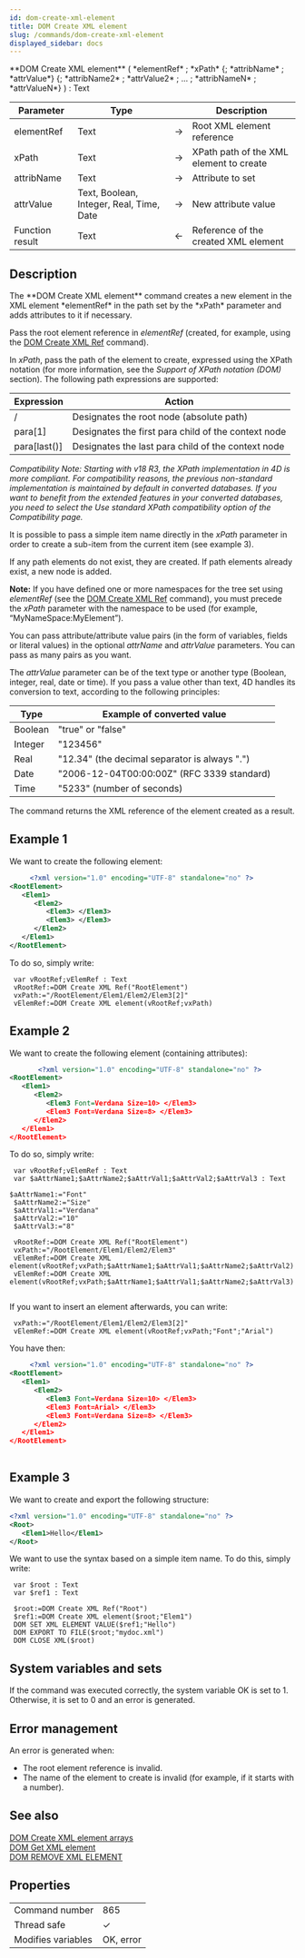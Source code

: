 ```yaml
---
id: dom-create-xml-element
title: DOM Create XML element
slug: /commands/dom-create-xml-element
displayed_sidebar: docs
---
```


<!--REF #_command_.DOM Create XML element.Syntax-->**DOM Create XML element** ( *elementRef* ; *xPath* {; *attribName* ; *attrValue*} {; *attribName2* ; *attrValue2* ; ... ; *attribNameN* ; *attrValueN*} ) : Text<!-- END REF-->
<!--REF #_command_.DOM Create XML element.Params-->
| Parameter | Type |  | Description |
| --- | --- | --- | --- |
| elementRef | Text | &#8594;  | Root XML element reference |
| xPath | Text | &#8594;  | XPath path of the XML element to create |
| attribName | Text | &#8594;  | Attribute to set |
| attrValue | Text, Boolean, Integer, Real, Time, Date | &#8594;  | New attribute value |
| Function result | Text | &#8592; | Reference of the created XML element |

<!-- END REF-->

## Description 

<!--REF #_command_.DOM Create XML element.Summary-->The **DOM Create XML element** command creates a new element in the XML element *elementRef* in the path set by the *xPath* parameter and adds attributes to it if necessary.<!-- END REF--> 

Pass the root element reference in *elementRef* (created, for example, using the [DOM Create XML Ref](dom-create-xml-ref.md) command).

In *xPath*, pass the path of the element to create, expressed using the XPath notation (for more information, see the *Support of XPath notation (DOM)* section). The following path expressions are supported: 

| **Expression** | **Action**                                          |
| -------------- | --------------------------------------------------- |
| /              | Designates the root node (absolute path)            |
| para\[1\]      | Designates the first para child of the context node |
| para\[last()\] | Designates the last para child of the context node  |

**Compatibility Note:* Starting with v18 R3, the XPath implementation in 4D is more compliant. For compatibility reasons, the previous non-standard implementation is maintained by default in converted databases. If you want to benefit from the extended features in your converted databases, you need to select the *Use standard XPath* compatibility option of the Compatibility page.* 

It is possible to pass a simple item name directly in the *xPath* parameter in order to create a sub-item from the current item (see example 3).

If any path elements do not exist, they are created. If path elements already exist, a new node is added.

**Note:** If you have defined one or more namespaces for the tree set using *elementRef* (see the [DOM Create XML Ref](dom-create-xml-ref.md) command), you must precede the *xPath* parameter with the namespace to be used (for example, “MyNameSpace:MyElement”).

You can pass attribute/attribute value pairs (in the form of variables, fields or literal values) in the optional *attrName* and *attrValue* parameters. You can pass as many pairs as you want.

The *attrValue* parameter can be of the text type or another type (Boolean, integer, real, date or time). If you pass a value other than text, 4D handles its conversion to text, according to the following principles:

| **Type** | **Example of converted value**                |
| -------- | --------------------------------------------- |
| Boolean  | "true" or "false"                             |
| Integer  | "123456"                                      |
| Real     | "12.34" (the decimal separator is always ".") |
| Date     | "2006-12-04T00:00:00Z" (RFC 3339 standard)    |
| Time     | "5233" (number of seconds)                    |

The command returns the XML reference of the element created as a result.

## Example 1 

We want to create the following element: 

```xml
     <?xml version="1.0" encoding="UTF-8" standalone="no" ?>
<RootElement>
   <Elem1>
      <Elem2>
         <Elem3> </Elem3>
         <Elem3> </Elem3>
      </Elem2>
   </Elem1>
</RootElement>                                 
```

To do so, simply write:

```4d
 var vRootRef;vElemRef : Text
 vRootRef:=DOM Create XML Ref("RootElement")
 vxPath:="/RootElement/Elem1/Elem2/Elem3[2]"
 vElemRef:=DOM Create XML element(vRootRef;vxPath)
```

## Example 2 

We want to create the following element (containing attributes): 

```xml
       <?xml version="1.0" encoding="UTF-8" standalone="no" ?>
<RootElement>
   <Elem1>
      <Elem2>
         <Elem3 Font=Verdana Size=10> </Elem3>
         <Elem3 Font=Verdana Size=8> </Elem3>
      </Elem2>
   </Elem1>
</RootElement>                               
```

To do so, simply write:

```4d
 var vRootRef;vElemRef : Text
 var $aAttrName1;$aAttrName2;$aAttrVal1;$aAttrVal2;$aAttrVal3 : Text

$aAttrName1:="Font"
 $aAttrName2:="Size"
 $aAttrVal1:="Verdana"
 $aAttrVal2:="10"
 $aAttrVal3:="8"
 
 vRootRef:=DOM Create XML Ref("RootElement")
 vxPath:="/RootElement/Elem1/Elem2/Elem3"
 vElemRef:=DOM Create XML element(vRootRef;vxPath;$aAttrName1;$aAttrVal1;$aAttrName2;$aAttrVal2)
 vElemRef:=DOM Create XML element(vRootRef;vxPath;$aAttrName1;$aAttrVal1;$aAttrName2;$aAttrVal3)


```

If you want to insert an element afterwards, you can write:

```4d
 vxPath:="/RootElement/Elem1/Elem2/Elem3[2]"
 vElemRef:=DOM Create XML element(vRootRef;vxPath;"Font";"Arial")
```

You have then:

```xml
     <?xml version="1.0" encoding="UTF-8" standalone="no" ?>
<RootElement>
   <Elem1>
      <Elem2>
         <Elem3 Font=Verdana Size=10> </Elem3>
         <Elem3 Font=Arial> </Elem3>
         <Elem3 Font=Verdana Size=8> </Elem3>
      </Elem2>
   </Elem1>
</RootElement>
                                           
```

## Example 3 

We want to create and export the following structure: 

```xml
<?xml version="1.0" encoding="UTF-8" standalone="no" ?>
<Root>
   <Elem1>Hello</Elem1>
</Root>
```

We want to use the syntax based on a simple item name. To do this, simply write:

```4d
 var $root : Text
 var $ref1 : Text
 
 $root:=DOM Create XML Ref("Root")
 $ref1:=DOM Create XML element($root;"Elem1")
 DOM SET XML ELEMENT VALUE($ref1;"Hello")
 DOM EXPORT TO FILE($root;"mydoc.xml")
 DOM CLOSE XML($root)
```

## System variables and sets 

If the command was executed correctly, the system variable OK is set to 1\. Otherwise, it is set to 0 and an error is generated. 

## Error management 

An error is generated when:

* The root element reference is invalid.
* The name of the element to create is invalid (for example, if it starts with a number).

## See also 

[DOM Create XML element arrays](dom-create-xml-element-arrays.md)  
[DOM Get XML element](dom-get-xml-element.md)  
[DOM REMOVE XML ELEMENT](dom-remove-xml-element.md)  

## Properties

|  |  |
| --- | --- |
| Command number | 865 |
| Thread safe | &check; |
| Modifies variables | OK, error |


